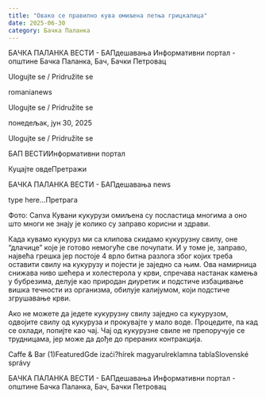 ```yaml
---
title: "Овако се правилно кува омиљена летња грицкалица"
date: 2025-06-30
category: Бачка Паланка
---
```


БАЧКА ПАЛАНКА ВЕСТИ - БАПдешавања Информативни портал - општине Бачка Паланка, Бач, Бачки Петровац

Ulogujte se / Pridružite se

romanianews

Ulogujte se / Pridružite se

понедељак, јун 30, 2025

Ulogujte se / Pridružite se

БАП ВЕСТИИнформативни портал

Куцајте овдеПретражи

БАЧКА ПАЛАНКА ВЕСТИ - БАПдешавања news

type here...Претрага

Фото: Canva
            Кувани кукурузи омиљена су посластица многима а оно што многи не знају је колико су заправо корисни и здрави.

Када кувамо кукуруз ми са клипова скидамо кукурузну свилу, оне “длачице” које је готово немогуће све почупати. И у томе је, заправо, највећа грешка јер постоје 4 врло битна разлога због којих треба оставити свилу на кукурузу и појести је заједно са њим.
Ова намирница снижава ниво шећера и холестерола у крви, спречава настанак камења у бубрезима, делује као природан диуретик и подстиче избацивање вишка течности из организма, обилује калијумом, који подстиче згрушавање крви.


Ако не можете да једете кукурузну свилу заједно са кукурузом, одвојите свилу од кукуруза и прокувајте у мало воде. Процедите, па кад се охлади, попијте као чај. Чај од кукурузне свиле не препоручује се трудницама, јер може да дође до прераних контракција.

Caffe & Bar (1)FeaturedGde izaći?hírek magyarulreklamna tablaSlovenské správy

БАЧКА ПАЛАНКА ВЕСТИ - БАПдешавања Информативни портал - општине Бачка Паланка, Бач, Бачки Петровац
